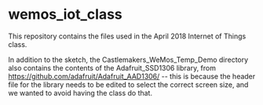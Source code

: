 # wemos_iot_class

This repository contains the files used in the April 2018 Internet of Things class.

In addition to the sketch, the Castlemakers_WeMos_Temp_Demo directory also contains the contents of the
Adafruit_SSD1306 library, from https://github.com/adafruit/Adafruit_AAD1306/ -- this is because the
header file for the library needs to be edited to select the correct screen size, and we wanted to avoid
having the class do that.
